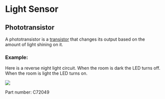 # Light Sensor

<!-- ## Photoresistor

A photo resistor increases its resistance when light shines on it. -->

## Phototransistor

A phototransistor is a [transistor](../tools/transistors.md) that changes its output based on the amount of light shining on it.

### Example:

Here is a reverse night light circuit. When the room is dark the LED turns off. When the room is light the LED turns on.

![](https://cloud-9aphg9qtq-hack-club-bot.vercel.app/0screenshot_2024-03-01_at_18.03.05.png)

Part number: C72049